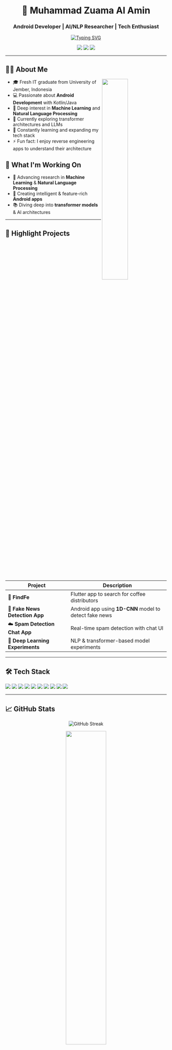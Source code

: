 <h1 align="center">🚀 Muhammad Zuama Al Amin</h1>
<h3 align="center">Android Developer | AI/NLP Researcher | Tech Enthusiast</h3>

<p align="center">
  <a href="https://git.io/typing-svg"><img src="https://readme-typing-svg.demolab.com?font=Fira+Code&weight=600&size=22&duration=3000&pause=1000&color=22C55E&center=true&vCenter=true&width=500&lines=Crafting+innovative+Android+solutions;Building+intelligent+apps+with+AI;Exploring+cutting-edge+NLP+techniques;Open-source+contributor+%26+learner" alt="Typing SVG" /></a>
</p>

<p align="center">
  <a href="https://www.linkedin.com/in/muhammad-zuama-al-amin-187472221/"><img src="https://img.shields.io/badge/🔗_LinkedIn-0077B5?style=for-the-badge&logo=linkedin&logoColor=white"/></a>
  <a href="https://huggingface.co/mzuama"><img src="https://img.shields.io/badge/🤗_HuggingFace-FFD21F?style=for-the-badge&logo=huggingface&logoColor=black"/></a>
  <a href="https://github.com/muhammadzuama"><img src="https://img.shields.io/badge/💻_GitHub-181717?style=for-the-badge&logo=github&logoColor=white"/></a>
</p>

---

## 🧑‍💻 About Me

<img align="right" src="https://github-readme-stats.vercel.app/api?username=muhammadzuama&show_icons=true&theme=radical" width="40%">

- 🎓 Fresh IT graduate from University of Jember, Indonesia
- 💻 Passionate about **Android Development** with Kotlin/Java
- 🧠 Deep interest in **Machine Learning** and **Natural Language Processing**
- 🔭 Currently exploring transformer architectures and LLMs
- 🌱 Constantly learning and expanding my tech stack
- ⚡ Fun fact: I enjoy reverse engineering apps to understand their architecture

## 🔭 What I'm Working On

- 🔬 Advancing research in **Machine Learning** & **Natural Language Processing**
- 📱 Creating intelligent & feature-rich **Android apps**
- 📚 Diving deep into **transformer models** & AI architectures

---

## 🚀 Highlight Projects

| Project | Description |
|---------|-------------|
| 🔎 **FindFe** | Flutter app to search for coffee distributors |
| 📰 **Fake News Detection App** | Android app using **1D-CNN** model to detect fake news |
| ☁️ **Spam Detection Chat App** | Real-time spam detection with chat UI |
| 🧠 **Deep Learning Experiments** | NLP & transformer-based model experiments |

---

## 🛠️ Tech Stack

<p>
  <img src="https://img.shields.io/badge/Python-333?style=flat&logo=python" />
  <img src="https://img.shields.io/badge/TensorFlow-333?style=flat&logo=tensorflow" />
  <img src="https://img.shields.io/badge/PyTorch-333?style=flat&logo=pytorch" />
  <img src="https://img.shields.io/badge/Scikit--Learn-333?style=flat&logo=scikit-learn" />
  <img src="https://img.shields.io/badge/Streamlit-333?style=flat&logo=streamlit" />
  <img src="https://img.shields.io/badge/Flask-333?style=flat&logo=flask" />
  <img src="https://img.shields.io/badge/Flutter-333?style=flat&logo=flutter" />
  <img src="https://img.shields.io/badge/JavaScript-333?style=flat&logo=javascript" />
  <img src="https://img.shields.io/badge/Android-333?style=flat&logo=android" />
  <img src="https://img.shields.io/badge/HuggingFace-FFD21F?style=flat&logo=huggingface&logoColor=black" />
</p>

---

## 📈 GitHub Stats
<p align="center">
  <img src="https://github-readme-streak-stats.herokuapp.com?user=muhammadzuama&theme=tokyonight&date_format=M%20j%5B%2C%20Y%5D" alt="GitHub Streak" />
</p>
<p align="center">
  <img width="50%" src="https://github-readme-stats.vercel.app/api/top-langs/?username=muhammadzuama&layout=compact&theme=tokyonight" />
</p>

---

## 🤝 Let's Connect!

- 📬 Email: [muhammadzuama19@gmail.com](mailto:muhammadzuama19@gmail.com)
- 💼 LinkedIn: [muhammad-zuama-al-amin-187472221](https://www.linkedin.com/in/muhammad-zuama-al-amin-187472221/)
- 🤗 Hugging Face: https://huggingface.co/mzuama

---
<p align="center">
  <img src="https://komarev.com/ghpvc/?username=muhammadzuama&label=Profile+Views&color=22C55E&style=flat" alt="profile views" />
  <a href="https://github.com/muhammadzuama?tab=followers"><img src="https://img.shields.io/github/followers/muhammadzuama?label=Followers&style=social" alt="GitHub followers"></a>
</p>
